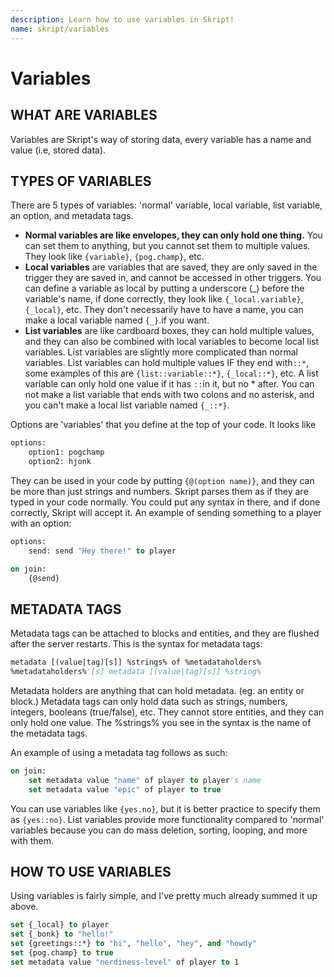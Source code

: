 ```yaml
---
description: Learn how to use variables in Skript!
name: skript/variables
---
```


# Variables

## **WHAT ARE VARIABLES**

Variables are Skript's way of storing data, every variable has a name and value \(i.e, stored data\).

## **TYPES OF VARIABLES**

There are 5 types of variables: 'normal' variable, local variable, list variable, an option, and metadata tags.

-   **Normal variables are like envelopes, they can only hold one thing.** You can set them to anything, but you cannot set them to multiple values. They look like `{variable}`, `{pog.champ}`, etc.
-   **Local variables** are variables that are saved, they are only saved in the trigger they are saved in, and cannot be accessed in other triggers. You can define a variable as local by putting a underscore \(\_\) before the variable's name, if done correctly, they look like `{_local.variable}`, `{_local}`, etc. They don't necessarily have to have a name, you can make a local variable named `{_}`.if you want.
-   **List variables** are like cardboard boxes, they can hold multiple values, and they can also be combined with local variables to become local list variables. List variables are slightly more complicated than normal variables. List variables can hold multiple values IF they end with`::*`, some examples of this are `{list::variable::*}`, `{_local::*}`, etc. A list variable can only hold one value if it has `::`in it, but no \* after. You can not make a list variable that ends with two colons and no asterisk, and you can't make a local list variable named `{_::*}`.

Options are 'variables' that you define at the top of your code. It looks like

```vb
options:
    option1: pogchamp
    option2: hjonk
```

They can be used in your code by putting `{@(option name)}`, and they can be more than just strings and numbers. Skript parses them as if they are typed in your code normally. You could put any syntax in there, and if done correctly, Skript will accept it. An example of sending something to a player with an option:

```vb
options:
    send: send "Hey there!" to player

on join:
    {@send}
```

## METADATA TAGS

Metadata tags can be attached to blocks and entities, and they are flushed after the server restarts. This is the syntax for metadata tags:

```vb
metadata [(value|tag)[s]] %strings% of %metadataholders%
%metadataholders%'[s] metadata [(value|tag)[s]] %string%
```

Metadata holders are anything that can hold metadata. \(eg. an entity or block.\) Metadata tags can only hold data such as strings, numbers, integers, booleans \(true/false\), etc. They cannot store entities, and they can only hold one value. The %strings% you see in the syntax is the name of the metadata tags.

An example of using a metadata tag follows as such:

```vb
on join:
    set metadata value "name" of player to player's name
    set metadata value "epic" of player to true
```

You can use variables like `{yes.no}`, but it is better practice to specify them as `{yes::no}`. List variables provide more functionality compared to 'normal' variables because you can do mass deletion, sorting, looping, and more with them.

## **HOW TO USE VARIABLES**

Using variables is fairly simple, and I've pretty much already summed it up above.

```vb
set {_local} to player
set {_bonk} to "hello!"
set {greetings::*} to "hi", "hello", "hey", and "howdy"
set {pog.champ} to true
set metadata value "nerdiness-level" of player to 1
```
